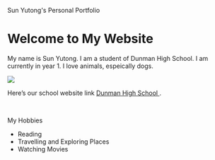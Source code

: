 Sun Yutong's Personal Portfolio
<!DOCTYPE html>
<html>
<body>
<h1>Welcome to My Website</h1>
<title>
  About Me
  </title>
<p>
My name is Sun Yutong. I am a student of Dunman High School. I am currently in year 1. I love animals, espeically dogs.</p>
  <p>
    <img src="https://i.pinimg.com/originals/10/c5/60/10c56072ec2eed6a10d4858051eadecd.jpg"/>
  </p>
<p>
Here’s our school website link <a href ="www.dhs.sg"> Dunman High School  </a>. </p>
<br>
<p>My Hobbies</p> 
<ul>
<li>Reading</li>
<li>Travelling and Exploring Places</li>
<li>Watching Movies</li>
</ul>
</body>
</html>
